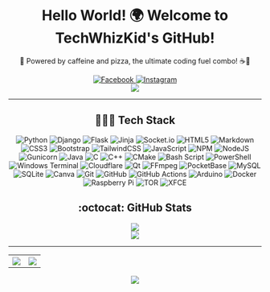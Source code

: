 <div align="center" style="text-align: center;">
  <h1 align="center">Hello World! 🌍 Welcome to TechWhizKid's GitHub!</h1>
  <p>🍕 Powered by caffeine and pizza, the ultimate coding fuel combo! ☕🍕</p>
  <a href="https://facebook.com/user.noman">
    <img src="https://img.shields.io/badge/Facebook-%231877F2.svg?logo=Facebook&logoColor=white" alt="Facebook">
  </a>
  <a href="https://instagram.com/noman_ngl_">
    <img src="https://img.shields.io/badge/Instagram-%23E4405F.svg?logo=Instagram&logoColor=white" alt="Instagram">
  </a>
  <br>
  <a href="https://github.com/hehuapei/visitor-badge">
    <img src="https://visitor-badge.laobi.icu/badge?page_id=TechWhizKid.TechWhizKid&right_color=%235e8e70&left_text=Visitors">
  </a>
  <hr>
  <h2>👨🏻‍💻 Tech Stack</h2>
    <div>
      <img src="https://img.shields.io/badge/python-3670A0?style=flat-square&logo=python&logoColor=ffdd54" alt="Python">
      <img src="https://img.shields.io/badge/django-%23092E20.svg?style=flat-square&logo=django&logoColor=white" alt="Django">
      <img src="https://img.shields.io/badge/flask-%23000.svg?style=flat-square&logo=flask&logoColor=white" alt="Flask">
      <img src="https://img.shields.io/badge/jinja-white.svg?style=flat-square&logo=jinja&logoColor=black" alt="Jinja">
      <img src="https://img.shields.io/badge/Socket.io-black?style=flat-square&logo=socket.io&badgeColor=010101" alt="Socket.io">
      <img src="https://img.shields.io/badge/html5-%23E34F26.svg?style=flat-square&logo=html5&logoColor=white" alt="HTML5">
      <img src="https://img.shields.io/badge/markdown-%23000000.svg?style=flat-square&logo=markdown&logoColor=white" alt="Markdown">
      <img src="https://img.shields.io/badge/css3-%231572B6.svg?style=flat-square&logo=css3&logoColor=white" alt="CSS3">
      <img src="https://img.shields.io/badge/bootstrap-%238511FA.svg?style=flat-square&logo=bootstrap&logoColor=white" alt="Bootstrap">
      <img src="https://img.shields.io/badge/tailwindcss-%2338B2AC.svg?style=flat-square&logo=tailwind-css&logoColor=white" alt="TailwindCSS">
      <img src="https://img.shields.io/badge/javascript-%23323330.svg?style=flat-square&logo=javascript&logoColor=%23F7DF1E" alt="JavaScript">
      <img src="https://img.shields.io/badge/NPM-%23CB3837.svg?style=flat-square&logo=npm&logoColor=white" alt="NPM">
      <img src="https://img.shields.io/badge/node.js-6DA55F?style=flat-square&logo=node.js&logoColor=white" alt="NodeJS">
      <img src="https://img.shields.io/badge/gunicorn-%298729.svg?style=flat-square&logo=gunicorn&logoColor=white" alt="Gunicorn">
      <img src="https://img.shields.io/badge/java-%23ED8B00.svg?style=flat-square&logo=openjdk&logoColor=white" alt="Java">
      <img src="https://img.shields.io/badge/c-%2300599C.svg?style=flat-square&logo=c&logoColor=white" alt="C">
      <img src="https://img.shields.io/badge/c++-%2300599C.svg?style=flat-square&logo=c%2B%2B&logoColor=white" alt="C++">
      <img src="https://img.shields.io/badge/CMake-%23008FBA.svg?style=flat-square&logo=cmake&logoColor=white" alt="CMake">
      <img src="https://img.shields.io/badge/bash_script-%23121011.svg?style=flat-square&logo=gnu-bash&logoColor=white" alt="Bash Script">
      <img src="https://img.shields.io/badge/PowerShell-%235391FE.svg?style=flat-square&logo=powershell&logoColor=white" alt="PowerShell">
      <img src="https://img.shields.io/badge/Windows%20Terminal-%234D4D4D.svg?style=flat-square&logo=windows-terminal&logoColor=white" alt="Windows Terminal">
      <img src="https://img.shields.io/badge/Cloudflare-F38020?style=flat-square&logo=Cloudflare&logoColor=white" alt="Cloudflare">
      <img src="https://img.shields.io/badge/Qt-%23217346.svg?style=flat-square&logo=Qt&logoColor=white" alt="Qt">
      <img src="https://shields.io/badge/FFmpeg-%23171717.svg?logo=ffmpeg&style=flat-square&labelColor=171717&logoColor=5cb85c" alt="FFmpeg">
      <img src="https://img.shields.io/badge/pocketbase-%23b8dbe4.svg?style=flat-square&logo=Pocketbase&logoColor=black" alt="PocketBase">
      <img src="https://img.shields.io/badge/mysql-4479A1.svg?style=flat-square&logo=mysql&logoColor=white" alt="MySQL">
      <img src="https://img.shields.io/badge/sqlite-%2307405e.svg?style=flat-square&logo=sqlite&logoColor=white" alt="SQLite">
      <img src="https://img.shields.io/badge/Canva-%2300C4CC.svg?style=flat-square&logo=Canva&logoColor=white" alt="Canva">
      <img src="https://img.shields.io/badge/git-%23F05033.svg?style=flat-square&logo=git&logoColor=white" alt="Git">
      <img src="https://img.shields.io/badge/github-%23121011.svg?style=flat-square&logo=github&logoColor=white" alt="GitHub">
      <img src="https://img.shields.io/badge/github%20actions-%232671E5.svg?style=flat-square&logo=githubactions&logoColor=white" alt="GitHub Actions">
      <img src="https://img.shields.io/badge/-Arduino-00979D?style=flat-square&logo=Arduino&logoColor=white" alt="Arduino">
      <img src="https://img.shields.io/badge/docker-%230db7ed.svg?style=flat-square&logo=docker&logoColor=white" alt="Docker">
      <img src="https://img.shields.io/badge/-Raspberry_Pi-C51A4A?style=flat-square&logo=Raspberry-Pi" alt="Raspberry Pi">
      <img src="https://img.shields.io/badge/tor-%237E4798.svg?style=flat-square&logo=tor-project&logoColor=white" alt="TOR">
      <img src="https://img.shields.io/badge/XFCE-%232284F2.svg?style=flat-square&logo=xfce&logoColor=white" alt="XFCE">
    </div>
  <h2> :octocat: GitHub Stats</h2>
    <div>
      <a href="https://github.com/TechWhizKid?tab=repositories">
        <img src="https://github-readme-stats.vercel.app/api/top-langs/?username=TechWhizKid&layout=compact&card_width=700&langs_count=12&hide_border=true&theme=dracula">
      </a>
      <br>
      <a href="https://github.com/TechWhizKid?tab=repositories">
        <img src="https://github-profile-trophy.vercel.app/?username=TechWhizKid&column=6&margin-w=8&margin-h=8&theme=dracula&no-frame=true&&title=MultiLanguage,Commits,Repositories,Stars,Followers,Experience">
      </a>
    </div>
  <hr>
  <table>
    <tr>
      <th>
        <a href="https://github.com/TechWhizKid?tab=repositories">
          <img src="https://github-contributor-stats.vercel.app/api?username=TechWhizKid&limit=2&combine_all_yearly_contributions=true&hide_border=true&line_height=26&theme=dracula">
        </a>
      </th>
      <th>
        <a href="https://github.com/TechWhizKid?tab=repositories">
          <img src="https://github-readme-stats.vercel.app/api?username=TechWhizKid&hide=prs,contribs&show=reviews&show_icons=true&include_all_commits=true&count_private=true&hide_border=true&line_height=26&rank_icon=github&theme=dracula">
        </a>
      </th>
    </tr>
  </table>
  <picture>
    <source media="(prefers-color-scheme: dark)" srcset="https://raw.githubusercontent.com/TechWhizKid/TechWhizKid/output/github-snake-dark.svg">
    <source media="(prefers-color-scheme: light)" srcset="https://raw.githubusercontent.com/TechWhizKid/TechWhizKid/output/github-snake.svg">
    <img src="https://raw.githubusercontent.com/TechWhizKid/TechWhizKid/output/github-snake.svg">
  </picture>
</div>
